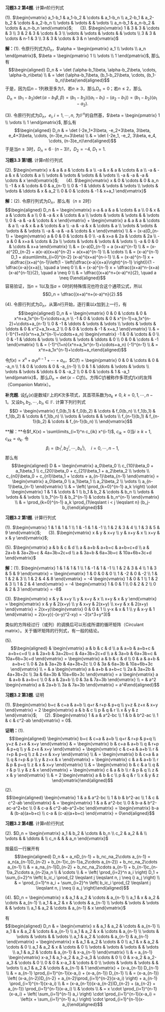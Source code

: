 **习题3.2 第4题**. 计算$n$阶行列式

(1).
$\begin{vmatrix} a_1-b_1 & a_1-b_2 & \cdots & a_1-b_n \\ a_2-b_1 & a_2-b_2 & \cdots & a_2-b_n \\ \vdots & \vdots & & \vdots \\ a_n-b_1 & a_n-b_2 & \cdots & a_n-b_n \end{vmatrix}$;
$\quad$ (3).
$\begin{vmatrix} 1 & 3 & 3 & \cdots & 3 \\ 3 & 2 & 3 & \cdots & 3 \\ \vdots & \vdots & \vdots & & \vdots \\ 3 & 3 & \cdots & n-1 & 3 \\ 3 & 3 & \cdots & 3 & n \end{vmatrix}$

**解：**(1).
令原行列式为$D_n$，$\alpha = \begin{pmatrix} a_1 \\ \vdots \\ a_n \end{pmatrix}$,
$\beta = \begin{pmatrix} 1 \\ \vdots \\ 1 \end{pmatrix}$, 那么有
$$\begin{aligned}
D_n & = \det (\alpha-b_1\beta, \alpha-b_2\beta, \cdots, \alpha-b_n\beta) \\
& = \det (\alpha-b_1\beta, (b_1-b_2)\beta, \cdots, (b_1-b_n)\beta)\end{aligned}$$
于是，因为后$n-1$列秩至多为1，若$n \geqslant 3$，那么$D_n = 0$；若$n \leqslant 2$，那么
$$D_n = (b_1-b_2) \det (\alpha-b_1\beta, \beta) = (b_1-b_2)((a_1-b_1)-(a_2-b_1)) = (b_1-b_2)(a_1-a_2).$$

(3). 令原行列式为$D_n$，$e_i, i=1,\cdots,n,$
为$\mathbb{F}^n$的自然基，$\beta = \begin{pmatrix} 1 \\ \vdots \\ 1 \end{pmatrix}$,
那么有 $$\begin{aligned}
D_n & = \det (-2e_1+3\beta, -e_2+3\beta, 3\beta, e_4+3\beta, \cdots, (n-3)e_n+3\beta) \\
& = \det (-2e_1, -e_2, 3\beta, e_4, \cdots, (n-3)e_n)\end{aligned}$$
于是当$n \geqslant 3$时，$D_n = 6 \cdot (n-3)!$，$D_2 = -4$, $D_1 = 1$.

**习题3.3 第1题**. 计算$n$阶行列式

(2).
$\begin{vmatrix} x & a & a & \cdots & a \\ -a & x & a & \cdots & a \\ -a & -a & x & \cdots & a \\ \vdots & \vdots & \vdots & & \vdots \\ -a & -a & -a & \cdots & x \end{vmatrix}$;
$\quad$ (4).
$\begin{vmatrix} x & 0 & \cdots & 0 & a_n \\ -1 & x & \cdots & 0 & a_{n-1} \\ 0 & -1 & \ddots & \vdots & \vdots \\ \vdots & \vdots & \ddots & x & a_2 \\ 0 & 0 & \cdots & -1 & x+a_1 \end{vmatrix}$

**解：**(2). 令原行列式为$D_n$，那么有（$n\geqslant 2$时）
$$\begin{aligned}
D_n & = \begin{vmatrix} x-a & a & a & \cdots & a \\ 0 & x & a & \cdots & a \\ 0 & -a & x & \cdots & a \\ \vdots & \vdots & \vdots & & \vdots \\ 0 & -a & -a & \cdots & x \end{vmatrix} + \begin{vmatrix} a & a & a & \cdots & a \\ -a & x & a & \cdots & a \\ -a & -a & x & \cdots & a \\ \vdots & \vdots & \vdots & & \vdots \\ -a & -a & -a & \cdots & x \end{vmatrix} \\
& = (x-a)D_{n-1} + \begin{vmatrix} a & 0 & 0 & \cdots & 0 \\ -a & x+a & 2a & \cdots & 2a \\ -a & 0 & x+a & \cdots & 2a \\ \vdots & \vdots & \vdots & & \vdots \\ -a & 0 & 0 & \cdots & x+a \end{vmatrix} \\
& = (x-a)D_{n-1} + a (x+a)^{n-1} \\
& = (x-a)^2D_{n-2} + a(x-a)(x+a)^{n-2} + a(x+a)^{n-1} \\
& \cdots \\
& = (x-a)^{n-1} D_1 + a\sum\limits_{i=0}^{n-2} (x-a)^i(x+a)^{n-i-1} \\
& = (x-a)^{n-1} x + a\dfrac{(x+a)^{n-1}\left(1 - \left(\dfrac{x-a}{x+a}\right)^{n-1} \right)}{1 - \dfrac{x-a}{x+a}}, \quad a \neq 0 \\
& = (x-a)^{n-1} x + \dfrac{(x+a)^n-(x+a)(x-a)^{n-1}}{2}, \quad a \neq 0 \\
& = \dfrac{(x+a)^n+(x-a)^n}{2}, \quad a \neq 0\end{aligned}$$
容易验证，当$n = 1$以及当$a = 0$时的特殊情况也符合这个通项公式，所以
$$D_n = \dfrac{(x+a)^n+(x-a)^n}{2}.$$

(4). 令原行列式为$D_n$，从第$n$行开始，逐行乘以$x$加到上一行，有
$$\begin{aligned}
D_n & = \begin{vmatrix} 0 & 0 & \cdots & 0 & x^n+a_1x^{n-1}+\cdots+a_n \\ -1 & 0 & \cdots & 0 & x^{n-1}+a_1x^{n-2}+\cdots+a_{n-1} \\ 0 & -1 & \ddots & \vdots & \vdots \\ \vdots & \vdots & \ddots & 0 & x^2+a_1x+a_2 \\ 0 & 0 & \cdots & -1 & x+a_1 \end{vmatrix} \\
& = (-1)^{1+n}(x^n+a_1x^{n-1}+\cdots+a_n) \begin{vmatrix} -1 & 0 & \cdots & 0 \\ 0 & -1 & \ddots & \vdots \\ \vdots & \vdots & \ddots & 0 \\ 0 & 0 & \cdots & -1 \end{vmatrix} \\
& = (-1)^{1+n}(x^n+a_1x^{n-1}+\cdots+a_n) (-1)^{n-1} \\
& = x^n+a_1x^{n-1}+\cdots+a_n\end{aligned}$$

令$f(x) = x^n+a_1x^{n-1}+\cdots+a_n$，$C(f) = \begin{pmatrix} 0 & 0 & \cdots & 0 & -a_n \\ 1 & 0 & \cdots & 0 & -a_{n-1} \\ 0 & 1 & \ddots & \vdots & \vdots \\ \vdots & \vdots & \ddots & 0 & -a_2 \\ 0 & 0 & \cdots & 1 & -a_1 \end{pmatrix}$，那么$D_n = \det (x - C(f))$。方阵$C(f)$被称作多项式$f(x)$的友阵（Companion
Matrix）。

**补充题**.
设$f_k(x)$是数域$\mathbb{F}$上的$K$次多项式，其首项系数为$a_k \neq 0$,
$k = 0,1,\cdots,n-1$。又设$b_1,b_2,\cdots,b_n\in\mathbb{F}$.
计算下列行列式 $$D = \begin{vmatrix}
f_0(b_1) & f_0(b_2) & \cdots & f_0(b_n) \\
f_1(b_1) & f_1(b_2) & \cdots & f_1(b_n) \\
\vdots & \vdots & & \vdots \\
f_{n-1}(b_1) & f_{n-1}(b_2) & \cdots & f_{n-1}(b_n) \\
\end{vmatrix}$$

**解：**令$f_K(x) = \sum\limits_{i=1}^n c_{ik} x^{i-1}$,
$c_{ik} = 0$当$i \geqslant k+1$, $c_{kk} = a_k$. 令
$$\beta_i = (b_1^{i}, b_2^{i}, \cdots, b_n^{i}), \quad i = 0,\cdots,n-1,$$
那么有 $$\begin{aligned}
D & = \begin{vmatrix}
a_0\beta_0 \\ c_{10}\beta_0 + a_1\beta_1 \\ c_{20}\beta_0 + c_{21}\beta_1 + a_2\beta_2 \\ \vdots \\ c_{n0}\beta_0 + c_{n1}\beta_1 + \cdots + a_{n-1}\beta_{n-1}
\end{vmatrix}
= \begin{vmatrix}
a_0\beta_0 \\ a_1\beta_1 \\ a_2\beta_2 \\ \vdots \\ a_{n-1}\beta_{n-1}
\end{vmatrix} \\
& = \left( \prod_{k=0}^{n-1} a_k \right) \cdot \begin{vmatrix} 1 & 1 & \cdots & 1 \\ b_1 & b_2 & \cdots & b_n \\ \vdots & \vdots & & \vdots \\ b_1^{n-1} & b_2^{n-1} & \cdots & b_n^{n-1} \end{vmatrix} \\
& = \prod_{k=0}^{n-1} a_k \prod_{1\leqslant i < j \leqslant n} (b_j-b_i)\end{aligned}$$

**习题3.2 第1题**. 计算行列式

(1).
$\begin{vmatrix} 1 & 1 & 1 & 1 \\ 1 & -1 & 1 & -1 \\ 1 & 2 & 3 & 4 \\ 1 & 3 & 5 & 9 \end{vmatrix}$;
$\quad$ (3).
$\begin{vmatrix} x & y & x+y \\ y & x+y & x \\ x+y & x & y \end{vmatrix}$;

(5).
$\begin{vmatrix} a & b & c & d \\ a & a+b & a+b+c & a+b+c+d \\ a & 2a+b & 3a+2b+c & 4a+3b+2c+d \\ a & 3a+b & 6a+3b+c & 10a+6b+3c+d \end{vmatrix}$

**解：**(1).
$\begin{vmatrix} 1 & 1 & 1 & 1 \\ 1 & -1 & 1 & -1 \\ 1 & 2 & 3 & 4 \\ 1 & 3 & 5 & 9 \end{vmatrix} = \begin{vmatrix} 1 & 0 & 0 & 0 \\ 1 & -2 & 0 & -2 \\ 1 & 1 & 2 & 3 \\ 1 & 2 & 4 & 8 \end{vmatrix} = -4 \begin{vmatrix} 1 & 0 & 1 \\ 1 & 2 & 3 \\ 1 & 2 & 4 \end{vmatrix} = -4 \begin{vmatrix} 1 & 0 & 1 \\ 0 & 2 & 2 \\ 0 & 2 & 3 \end{vmatrix} = -8$

(3).
$\begin{vmatrix} x & y & x+y \\ y & x+y & x \\ x+y & x & y \end{vmatrix} = \begin{vmatrix} x & y & 2(x+y) \\ y & x+y & 2(x+y) \\ x+y & x & 2(x+y) \end{vmatrix} = 2(x+y)\begin{vmatrix} 0 & 0 & 1 \\ y-x & x & 1 \\ y & x-y & 1 \end{vmatrix} = 2(x+y)(-(x-y)^2-xy) = -2(x^3+y^3)$

类似的方阵经过行（或列）的调换后可以形成所谓的循环矩阵（Circulant
matrix）。关于循环矩阵的行列式，有一般的结论。

(5). $$\begin{aligned}
& \begin{vmatrix} a & b & c & d \\ a & a+b & a+b+c & a+b+c+d \\ a & 2a+b & 3a+2b+c & 4a+3b+2c+d \\ a & 3a+b & 6a+3b+c & 10a+6b+3c+d \end{vmatrix} = \begin{vmatrix} a & b & c & d \\ 0 & a & a+b & a+b+c \\ 0 & 2a & 3a+2b & 4a+3b+2c \\ 0 & 3a & 6a+3b & 10a+6b+3c \end{vmatrix} \\
= & a \begin{vmatrix} a & a+b & a+b+c \\ 2a & 3a+2b & 4a+3b+2c \\ 3a & 6a+3b & 10a+6b+3c \end{vmatrix} = a \begin{vmatrix} a & a+b & a+b+c \\ 0 & a & 2a+b \\ 0 & 3a & 7a+3b \end{vmatrix} \\
= & a^2 \begin{vmatrix} a & 2a+b \\ 3a & 7a+3b \end{vmatrix} = a^4\end{aligned}$$

**习题3.2 第3题**. 证明

(1).
$\begin{vmatrix} b+c & c+a & a+b \\ q+r & r+p & p+q \\ y+z & z+x & x+y \end{vmatrix} = 2 \begin{vmatrix} a & b & c \\ p & q & r \\ x & y & z \end{vmatrix}$;
$\quad$ (2).
$\begin{vmatrix} 1 & a & a^2-bc \\ 1 & b & b^2-ac \\ 1 & c & c^2-ab \end{vmatrix} = 0$.

**证明：**(1). $$\begin{aligned}
\begin{vmatrix} b+c & c+a & a+b \\ q+r & r+p & p+q \\ y+z & z+x & x+y \end{vmatrix} & = \begin{vmatrix} b & c+a & a+b \\ q & r+p & p+q \\ y & z+x & x+y \end{vmatrix} + \begin{vmatrix} c & c+a & a+b \\ r & r+p & p+q \\ z & z+x & x+y \end{vmatrix} \\
& = \begin{vmatrix} b & c+a & a \\ q & r+p & p \\ y & z+x & x \end{vmatrix} + \begin{vmatrix} c & a & a+b \\ r & p & p+q \\ z & x & x+y \end{vmatrix} \\
& = \begin{vmatrix} b & c & a \\ q & r & p \\ y & z & x \end{vmatrix} + \begin{vmatrix} c & a & b \\ r & p & q \\ z & x & y \end{vmatrix} \\
& = 2 \begin{vmatrix} a & b & c \\ p & q & r \\ x & y & z \end{vmatrix}\end{aligned}$$

(2). $$\begin{aligned}
\begin{vmatrix} 1 & a & a^2-bc \\ 1 & b & b^2-ac \\ 1 & c & c^2-ab \end{vmatrix} & = \begin{vmatrix} 1 & a & a^2-bc \\ 0 & b-a & b^2-ac-a^2+bc \\ 0 & c-a & c^2-ab-a^2+bc \end{vmatrix} = \begin{vmatrix} b-a & (b-a)(a+b+c) \\ c-a & (c-a)(a+b+c) \end{vmatrix} = 0\end{aligned}$$

**习题3.2 第4题**. 计算$n$阶行列式

(2). $D_n = \begin{vmatrix}
a_1 & b_2 & \cdots & b_n \\ c_2 & a_2 & & \\ \vdots & & \ddots & \\ c_n & & & a_n
\end{vmatrix}$

按最后一行展开有 $$\begin{aligned}
D_n & = a_nD_{n-1} + b_nc_na_2\cdots a_{n-1} = a_n(a_{n-1}D_{n-2} + b_{n-1}c_{n-1}a_2\cdots a_{n-2}) + b_nc_na_2\cdots a_{n-1} \\
& = a_na_{n-1}D_{n-2} + b_nc_na_2\cdots a_{n-1} + b_{n-1}c_{n-1}a_2\cdots a_{n-2}a_n \\
& \cdots \\
& = \left( \prod_{i=2}^n a_i \right) D_1 + \sum_{i=2}^n \left( b_ic_i \prod_{2 \leqslant j \leqslant n, j \neq i} a_j \right) \\
& = \prod_{i=1}^n a_i + \sum_{i=2}^n \left( b_ic_i \prod_{2 \leqslant j \leqslant n, j \neq i} a_j \right)\end{aligned}$$

(4). $D_n = \begin{vmatrix}
x & a_1 & a_2 & \cdots & a_{n-1} \\ a_1 & x & a_2 & \cdots & a_{n-1} \\ a_1 & a_2 & x & \cdots & a_{n-1} \\ \vdots & \vdots & \vdots & & \vdots \\ a_1 & a_2 & \cdots & a_{n-1} & x
\end{vmatrix}$

有 $$\begin{aligned}
D_n & = \begin{vmatrix}
x & a_1 & a_2 & \cdots & a_{n-1} \\ a_1 & x & a_2 & \cdots & a_{n-1} \\ a_1 & a_2 & x & \cdots & a_{n-1} \\ \vdots & \vdots & \vdots & & \vdots \\ a_1 & a_2 & \cdots & a_{n-1} & a_{n-1}
\end{vmatrix} + \begin{vmatrix}
x & a_1 & a_2 & \cdots & 0 \\ a_1 & x & a_2 & \cdots & 0 \\ a_1 & a_2 & x & \cdots & 0 \\ \vdots & \vdots & \vdots & & \vdots \\ a_1 & a_2 & \cdots & a_{n-1} & x-a_{n-1} \end{vmatrix} \\
& = a_{n-1} \begin{vmatrix}
x-a_1 & a_1-a_2 & a_2-a_3 & \cdots & 0 \\ 0 & x-a_2 & a_2-a_3 & \cdots & 0 \\ 0 & 0 & x-a_3 & \cdots & 0 \\ \vdots & \vdots & \vdots & & \vdots \\ a_1 & a_2 & \cdots & a_{n-1} & 1
\end{vmatrix} + (x-a_{n-1}) D_{n-1} \\
& = a_{n-1} \prod_{i=1}^{n-1}(x-a_i) + (x-a_{n-1}) D_{n-1} \\
& = (x-a_{n-1}) \left( (x-a_{n-2})D_{n-2} + a_{n-2}\prod_{i=1}^{n-2}(x-a_i) \right) + a_{n-1} \prod_{i=1}^{n-1}(x-a_i) \\
& = (x-a_{n-1})(x-a_{n-2})D_{n-2} + (a_{n-2} + a_{n-1}) \prod_{i=1}^{n-1}(x-a_i) \\
& \cdots \\
& = x \cdot \prod_{i=1}^{n-1}(x-a_i) + \left( \sum_{i=1}^{n-1} a_i \right) \cdot \prod_{i=1}^{n-1}(x-a_i) = \left(x + \sum_{i=1}^{n-1} a_i \right) \cdot \prod_{i=1}^{n-1}(x-a_i)\end{aligned}$$
